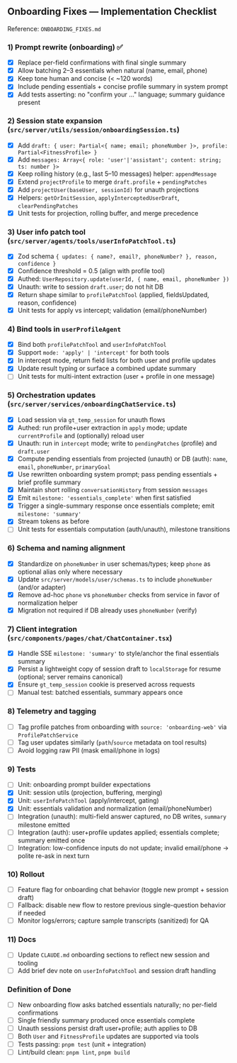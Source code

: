 ## Onboarding Fixes — Implementation Checklist

Reference: `ONBOARDING_FIXES.md`

### 1) Prompt rewrite (onboarding) ✅
- [x] Replace per-field confirmations with final single summary
- [x] Allow batching 2–3 essentials when natural (name, email, phone)
- [x] Keep tone human and concise (< ~120 words)
- [x] Include pending essentials + concise profile summary in system prompt
- [x] Add tests asserting: no "confirm your …" language; summary guidance present

### 2) Session state expansion (`src/server/utils/session/onboardingSession.ts`)
- [x] Add `draft: { user: Partial<{ name; email; phoneNumber }>, profile: Partial<FitnessProfile> }`
- [x] Add `messages: Array<{ role: 'user'|'assistant'; content: string; ts: number }>`
- [x] Keep rolling history (e.g., last 5–10 messages) helper: `appendMessage`
- [x] Extend `projectProfile` to merge `draft.profile` + `pendingPatches`
- [x] Add `projectUser(baseUser, sessionId)` for unauth projections
- [x] Helpers: `getOrInitSession`, `applyInterceptedUserDraft`, `clearPendingPatches`
- [x] Unit tests for projection, rolling buffer, and merge precedence

### 3) User info patch tool (`src/server/agents/tools/userInfoPatchTool.ts`)
- [x] Zod schema `{ updates: { name?, email?, phoneNumber? }, reason, confidence }`
- [x] Confidence threshold = 0.5 (align with profile tool)
- [x] Authed: `UserRepository.update(userId, { name, email, phoneNumber })`
- [x] Unauth: write to session `draft.user`; do not hit DB
- [x] Return shape similar to `profilePatchTool` (applied, fieldsUpdated, reason, confidence)
- [x] Unit tests for apply vs intercept; validation (email/phoneNumber)

### 4) Bind tools in `userProfileAgent`
- [x] Bind both `profilePatchTool` and `userInfoPatchTool`
- [x] Support `mode: 'apply' | 'intercept'` for both tools
- [x] In intercept mode, return field lists for both user and profile updates
- [x] Update result typing or surface a combined update summary
- [ ] Unit tests for multi-intent extraction (user + profile in one message)

### 5) Orchestration updates (`src/server/services/onboardingChatService.ts`)
- [x] Load session via `gt_temp_session` for unauth flows
- [x] Authed: run profile+user extraction in `apply` mode; update `currentProfile` and (optionally) reload user
- [x] Unauth: run in `intercept` mode; write to `pendingPatches` (profile) and `draft.user`
- [x] Compute pending essentials from projected (unauth) or DB (auth): `name`, `email`, `phoneNumber`, `primaryGoal`
- [x] Use rewritten onboarding system prompt; pass pending essentials + brief profile summary
- [x] Maintain short rolling `conversationHistory` from session `messages`
- [x] Emit `milestone: 'essentials_complete'` when first satisfied
- [x] Trigger a single-summary response once essentials complete; emit `milestone: 'summary'`
- [x] Stream tokens as before
- [ ] Unit tests for essentials computation (auth/unauth), milestone transitions

### 6) Schema and naming alignment
- [x] Standardize on `phoneNumber` in user schemas/types; keep `phone` as optional alias only where necessary
- [x] Update `src/server/models/user/schemas.ts` to include `phoneNumber` (and/or adapter)
- [x] Remove ad-hoc `phone` vs `phoneNumber` checks from service in favor of normalization helper
- [x] Migration not required if DB already uses `phoneNumber` (verify)

### 7) Client integration (`src/components/pages/chat/ChatContainer.tsx`)
- [x] Handle SSE `milestone: 'summary'` to style/anchor the final essentials summary
- [x] Persist a lightweight copy of session draft to `localStorage` for resume (optional; server remains canonical)
- [x] Ensure `gt_temp_session` cookie is preserved across requests
- [ ] Manual test: batched essentials, summary appears once

### 8) Telemetry and tagging
- [ ] Tag profile patches from onboarding with `source: 'onboarding-web'` via `ProfilePatchService`
- [ ] Tag user updates similarly (`path`/`source` metadata on tool results)
- [ ] Avoid logging raw PII (mask email/phone in logs)

### 9) Tests
- [ ] Unit: onboarding prompt builder expectations
- [x] Unit: session utils (projection, buffering, merging)
- [x] Unit: `userInfoPatchTool` (apply/intercept, gating)
- [x] Unit: essentials validation and normalization (email/phoneNumber)
- [ ] Integration (unauth): multi-field answer captured, no DB writes, `summary` milestone emitted
- [ ] Integration (auth): user+profile updates applied; essentials complete; summary emitted once
- [ ] Integration: low-confidence inputs do not update; invalid email/phone → polite re-ask in next turn

### 10) Rollout
- [ ] Feature flag for onboarding chat behavior (toggle new prompt + session draft)
- [ ] Fallback: disable new flow to restore previous single-question behavior if needed
- [ ] Monitor logs/errors; capture sample transcripts (sanitized) for QA

### 11) Docs
- [ ] Update `CLAUDE.md` onboarding sections to reflect new session and tooling
- [ ] Add brief dev note on `userInfoPatchTool` and session draft handling

### Definition of Done
- [ ] New onboarding flow asks batched essentials naturally; no per-field confirmations
- [ ] Single friendly summary produced once essentials complete
- [ ] Unauth sessions persist draft user+profile; auth applies to DB
- [ ] Both `User` and `FitnessProfile` updates are supported via tools
- [ ] Tests passing: `pnpm test` (unit + integration)
- [ ] Lint/build clean: `pnpm lint`, `pnpm build`
